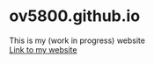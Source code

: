 # ov5800.github.io
This is my (work in progress) website \
[Link to my website](https://ov5800.github.io)
